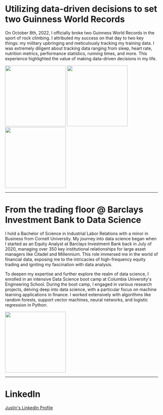 # Utilizing data-driven decisions to set two Guinness World Records

On October 8th, 2022, I officially broke two Guinness World Records in the sport of rock climbing. I attributed my success on that day to two key things: my military upbringing and meticulously tracking my training data. I was extremely diligent about tracking data ranging from sleep, heart rate, nutrition metrics, performance statistics, running times, and more. This experience highlighted the value of making data-driven decisions in my life.

<img src="https://github.com/justinvalli/justinvalli/assets/124414690/daf60c06-8fbb-4f16-b19a-c61a3de6591f" width="200" />

<img src="https://github.com/justinvalli/justinvalli/raw/main/assets/124414690/afce1aa3-9766-4e36-8a00-0dea3ecdbeab" width="200" />

<img src="https://github.com/justinvalli/justinvalli/raw/main/assets/124414690/0b54c1ad-4974-489c-9318-e0aff4f8b58a" width="200" />

------
# From the trading floor @ Barclays Investment Bank to Data Science

I hold a Bachelor of Science in Industrial Labor Relations with a minor in Business from Cornell University. My journey into data science began when I started as an Equity Analyst at Barclays Investment Bank back in July of 2020, managing over 350 key institutional relationships for large asset managers like Citadel and Millennium. This role immersed me in the world of financial data, exposing me to the intricacies of high-frequency equity trading and igniting my fascination with data analysis.

To deepen my expertise and further explore the realm of data science, I enrolled in an intensive Data Science boot camp at Columbia University's Engineering School. During the boot camp, I engaged in various research projects, delving deep into data science, with a particular focus on machine learning applications in finance. I worked extensively with algorithms like random forests, support vector machines, neural networks, and logistic regression in Python. 

<img src="https://github.com/justinvalli/justinvalli/raw/main/assets/124414690/dc1739c3-907e-4dfe-b1fc-93f1e5ce6c0c" width="200" />


------
# LinkedIn
[Justin's LinkedIn Profile](https://www.linkedin.com/in/justinvalli/)
